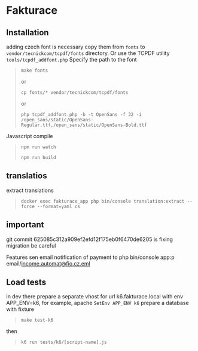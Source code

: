 # Fakturace

## Installation
adding czech font is necessary copy them from ``fonts`` to ``vendor/tecnickcom/tcpdf/fonts`` directory. Or use the TCPDF utility ``tools/tcpdf_addfont.php`` Specify the path to the font

>``make fonts``
> 
> or
> 
>``cp fonts/* vendor/tecnickcom/tcpdf/fonts``
> 
> or
> 
>``php tcpdf_addfont.php -b -t OpenSans -f 32 -i /open_sans/static/OpenSans-Regular.ttf,/open_sans/static/OpenSans-Bold.ttf``

Javascript compile
> ``npm run watch``
>
> ``npm run build``

## translatios

extract translations
> `docker exec fakturace_app php bin/console translation:extract --force --format=yaml cs`

## important

git commit 625085c312a909ef2efd12f175eb0f6470de6205 is fixing migration be careful

Features
sen email notification of payment to php bin/console app:p email/income.automat@fio.cz.eml

## Load tests

in dev there prepare a separate vhost for url k6.fakturace.local with env APP_ENV=k6, for example, apache
`SetEnv APP_ENV k6`
prepare a database with fixture
> ``make test-k6``

then
> ``k6 run tests/k6/[script-name].js``